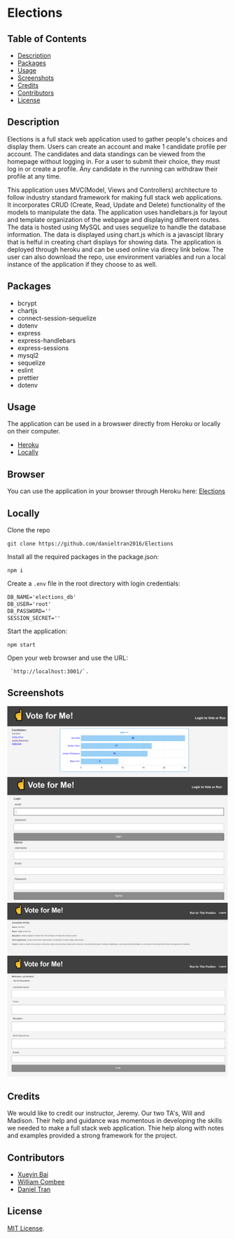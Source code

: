 # Elections

## Table of Contents
- [Description](#description)
- [Packages](#packages)
- [Usage](#usage)
- [Screenshots](#Screenshots)
- [Credits](#Credits)
- [Contributors](#Contributors)
- [License](#license)

## Description

Elections is a full stack web application used to gather people's choices and display them. Users can create an account and make 1 candidate profile per account. The candidates and data standings can be viewed from the homepage without logging in. For a user to submit their choice, they must log in or create a profile. Any candidate in the running can withdraw their profile at any time. 

This application uses MVC(Model, Views and Controllers) architecture to follow industry standard framework for making full stack web applications. It incorporates CRUD (Create, Read, Update and Delete) functionality of the models to manipulate the data. The application uses handlebars.js for layout and template organization of the webpage and displaying different routes. The data is hosted using MySQL and uses sequelize to handle the database information. The data is displayed using chart.js which is a javascipt library that is helful in creating chart displays for showing data. The application is deployed through heroku and can be used online via direcy link below. The user can also download the repo, use environment variables and run a local instance of the application if they choose to as well. 

## Packages

- bcrypt
- chartjs
- connect-session-sequelize
- dotenv
- express
- express-handlebars
- express-sessions
- mysql2
- sequelize
- eslint
- prettier
- dotenv

## Usage
The application can be used in a browswer directly from Heroku or locally on their computer.
- [Heroku](#browser)
- [Locally](#locally)

## Browser

You can use the application in your browser through Heroku here: [Elections](https://election-pro.herokuapp.com/)

## Locally

Clone the repo

```
git clone https://github.com/danieltran2016/Elections
```

Install all the required packages in the package.json:

```
npm i
```

Create a `.env` file in the root directory with login credentials:

```
DB_NAME='elections_db'
DB_USER='root'
DB_PASSWORD=''
SESSION_SECRET=''
```

Start the application:

```
npm start
```

Open your web browser and use the URL:
```
 `http://localhost:3001/`.
```

## Screenshots
![Homepage](./assets/images/homepage.PNG)
![Login](./assets/images/login.PNG)
![Candidate](./assets/images/candidate.PNG)
![NewCandidate](./assets/images/newcandidate.PNG)

## Credits
We would like to credit our instructor, Jeremy. Our two TA's, Will and Madison. Their help and guidance was momentous in developing the skills we needed to make a full stack web application. Thie help along with notes and examples provided a strong framework for the project. 


## Contributors
- [Xueyin Bai](https://github.com/xybai0103)
- [William Combee](https://github.com/Willyum863)
- [Daniel Tran](https://github.com/danieltran2016)

## License

[MIT License](https://opensource.org/licenses/MIT).